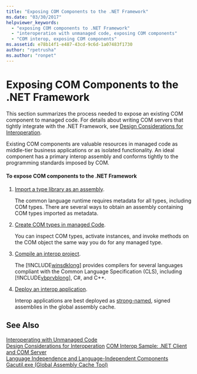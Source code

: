 ```yaml
---
title: "Exposing COM Components to the .NET Framework"
ms.date: "03/30/2017"
helpviewer_keywords: 
  - "exposing COM components to .NET Framework"
  - "interoperation with unmanaged code, exposing COM components"
  - "COM interop, exposing COM components"
ms.assetid: e78b14f1-e487-43cd-9c6d-1a07483f1730
author: "rpetrusha"
ms.author: "ronpet"
---
```

# Exposing COM Components to the .NET Framework
This section summarizes the process needed to expose an existing COM component to managed code. For details about writing COM servers that tightly integrate with the .NET Framework, see [Design Considerations for Interoperation](https://msdn.microsoft.com/library/b59637f6-fe35-40d6-ae72-901e7a707689(v=vs.100)).
  
 Existing COM components are valuable resources in managed code as middle-tier business applications or as isolated functionality. An ideal component has a primary interop assembly and conforms tightly to the programming standards imposed by COM.  
  
#### To expose COM components to the .NET Framework  
  
1.  [Import a type library as an assembly](importing-a-type-library-as-an-assembly.md).  
  
     The common language runtime requires metadata for all types, including COM types. There are several ways to obtain an assembly containing COM types imported as metadata.  
  
2.  [Create COM types in managed Code](https://msdn.microsoft.com/library/1a95a8ca-c8b8-4464-90b0-5ee1a1135b66(v=vs.100)).  
  
     You can inspect COM types, activate instances, and invoke methods on the COM object the same way you do for any managed type.  
  
3.  [Compile an interop project](compiling-an-interop-project.md).  
  
     The [!INCLUDE[winsdklong](../../../includes/winsdklong-md.md)] provides compilers for several languages compliant with the Common Language Specification (CLS), including [!INCLUDE[vbprvblong](../../../includes/vbprvblong-md.md)], C#, and C++.  
  
4.  [Deploy an interop application](deploying-an-interop-application.md).  
  
     Interop applications are best deployed as [strong-named](../app-domains/strong-named-assemblies.md), signed assemblies in the global assembly cache.  
  
## See Also  
 [Interoperating with Unmanaged Code](index.md)  
 [Design Considerations for Interoperation](https://msdn.microsoft.com/library/b59637f6-fe35-40d6-ae72-901e7a707689(v=vs.100))  
 [COM Interop Sample: .NET Client and COM Server](com-interop-sample-net-client-and-com-server.md)  
 [Language Independence and Language-Independent Components](../../standard/language-independence-and-language-independent-components.md)  
 [Gacutil.exe (Global Assembly Cache Tool)](../tools/gacutil-exe-gac-tool.md)
